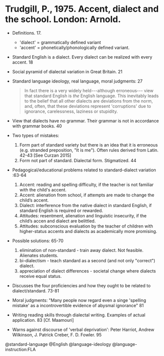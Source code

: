 # Trudgill, P., 1975. Accent, dialect and the school. London: Arnold. 

- Definitions. 17.
  - 'dialect' = grammatically defined variant
  - 'accent' = phonetically/phonologically defined variant.

- Standard English is a dialect. Every dialect can be realized with every accent. 18

- Social pyramid of dialectal variation in Great Britain. 21

- Standard language ideology, real language, moral judgments: 27

  > In fact there is a very widely held---although erroneous--- view that standard English is *the* English language. This inevitably leads to the belief that all other dialects are deviations from the norm, and, often, that these deviations represent 'corruptions' due to ignorance, carelessness, laziness or stupidity.

- View that dialects have no grammar. Their grammar is not in accordance with grammar books. 40

- Two types of mistakes:
  1. Form part of standard variety but there is an idea that it is erroneous (e.g. stranded preposition, "It is me"). Often rules derived from Latin. 42-43 [See Curzan 2015]
  2. Form not part of standard. Dialectal form. Stigmatized. 44

- Pedagogical/educational problems related to standard-dialect variation :63-64
  1. Accent: reading and spelling difficulty, if the teacher is not familiar with the child's accent.
  2. Accent: alienation from school, if attempts are made to change the child’s accent.
  3. Dialect: interference from the native dialect in standard English, if standard English is required or rewarded.
  4. Attitudes: resentment, alienation and linguistic insecurity, if the child’s accen and dialect are belittled.
  5. Attitudes: subconscious evaluation by the teacher of children with higher-status accents and dialects as academically more promising. 

- Possible solutions: 65-70
  1. elimination of non-standard - train away dialect. Not feasible. Alienates students.
  2. bi-dialectism - teach standard as a second (and not only "correct") dialect.
  3. appreciation of dialect differences - societal change where dialects receive equal status.

- Discusses the four proficiencies and how they ought to be related to dialect/standard. 73-81

- Moral judgments: "Many people now regard even a singe 'spelling mistake' as a incontrovertible evidence of abysmal ignorance" 81

- Writing reading skills through dialectal writing. Examples of actual application. 83 [Cf. Maamouri]

- Warns against discourse of 'verbal deprivation': Peter Harriot, Andrew Wilkinson, J. Patrick Creber, F. D. Fowler. 95

@standard-language
@English
@language-ideology
@language-instruction:FLA
